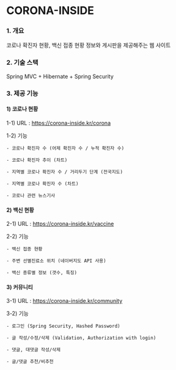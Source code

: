 # CORONA-INSIDE

### 1. 개요

  코로나 확진자 현황, 백신 접종 현황 정보와 게시판을 제공해주는 웹 사이트
  
### 2. 기술 스택
  
  Spring MVC + Hibernate + Spring Security
  
### 3. 제공 기능

#### 1) 코로나 현황
  
  1-1) URL : https://corona-inside.kr/corona 
    
  1-2) 기능
    
    - 코로나 확진자 수 (어제 확진자 수 / 누적 확진자 수)
      
    - 코로나 확진자 추이 (차트)
      
    - 지역별 코로나 확진자 수 / 거리두기 단계 (전국지도)
      
    - 지역별 코로나 확진자 수 (차트)
      
    - 코로나 관련 뉴스기사 
      
#### 2) 백신 현황
  
  2-1) URL : https://corona-inside.kr/vaccine
    
  2-2) 기능
    
    - 백신 접종 현황
      
    - 주변 선별진료소 위치 (네이버지도 API 사용)
      
    - 백신 종류별 정보 (갯수, 특징)
      
#### 3) 커뮤니티
  
  3-1) URL : https://corona-inside.kr/community
  
  3-2) 기능
  
    - 로그인 (Spring Security, Hashed Password)
    
    - 글 작성/수정/삭제 (Validation, Authorization with login)
    
    - 댓글, 대댓글 작성/삭제
    
    - 글/댓글 추천/비추천
    

